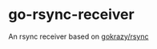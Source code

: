 # go-rsync-receiver

An rsync receiver based on [gokrazy/rsync](https://github.com/picosh/go-rsync-receiver/rsync)
